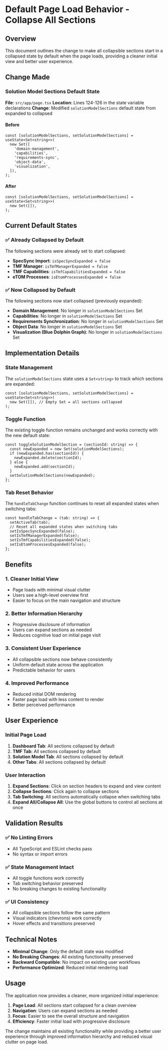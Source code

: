 # Default Page Load Behavior - Collapse All Sections

## Overview

This document outlines the change to make all collapsible sections start in a collapsed state by default when the page loads, providing a cleaner initial view and better user experience.

## Change Made

### Solution Model Sections Default State

**File**: `src/app/page.tsx`
**Location**: Lines 124-126 in the state variable declarations
**Change**: Modified `solutionModelSections` default state from expanded to collapsed

#### Before
```tsx
const [solutionModelSections, setSolutionModelSections] = useState<Set<string>>(
  new Set([
    'domain-management',
    'capabilities',
    'requirements-sync',
    'object-data',
    'visualization',
  ]),
);
```

#### After
```tsx
const [solutionModelSections, setSolutionModelSections] = useState<Set<string>>(
  new Set([]),
);
```

## Current Default States

### ✅ **Already Collapsed by Default**
The following sections were already set to start collapsed:

- **SpecSync Import**: `isSpecSyncExpanded = false`
- **TMF Manager**: `isTmfManagerExpanded = false`
- **TMF Capabilities**: `isTmfCapabilitiesExpanded = false`
- **eTOM Processes**: `isEtomProcessesExpanded = false`

### ✅ **Now Collapsed by Default**
The following sections now start collapsed (previously expanded):

- **Domain Management**: No longer in `solutionModelSections` Set
- **Capabilities**: No longer in `solutionModelSections` Set
- **Requirements Synchronization**: No longer in `solutionModelSections` Set
- **Object Data**: No longer in `solutionModelSections` Set
- **Visualization (Blue Dolphin Graph)**: No longer in `solutionModelSections` Set

## Implementation Details

### State Management
The `solutionModelSections` state uses a `Set<string>` to track which sections are expanded:

```tsx
const [solutionModelSections, setSolutionModelSections] = useState<Set<string>>(
  new Set([]), // Empty Set = all sections collapsed
);
```

### Toggle Function
The existing toggle function remains unchanged and works correctly with the new default state:

```tsx
const toggleSolutionModelSection = (sectionId: string) => {
  const newExpanded = new Set(solutionModelSections);
  if (newExpanded.has(sectionId)) {
    newExpanded.delete(sectionId);
  } else {
    newExpanded.add(sectionId);
  }
  setSolutionModelSections(newExpanded);
};
```

### Tab Reset Behavior
The `handleTabChange` function continues to reset all expanded states when switching tabs:

```tsx
const handleTabChange = (tab: string) => {
  setActiveTab(tab);
  // Reset all expanded states when switching tabs
  setIsSpecSyncExpanded(false);
  setIsTmfManagerExpanded(false);
  setIsTmfCapabilitiesExpanded(false);
  setIsEtomProcessesExpanded(false);
};
```

## Benefits

### 1. **Cleaner Initial View**
- Page loads with minimal visual clutter
- Users see a high-level overview first
- Easier to focus on the main navigation and structure

### 2. **Better Information Hierarchy**
- Progressive disclosure of information
- Users can expand sections as needed
- Reduces cognitive load on initial page visit

### 3. **Consistent User Experience**
- All collapsible sections now behave consistently
- Uniform default state across the application
- Predictable behavior for users

### 4. **Improved Performance**
- Reduced initial DOM rendering
- Faster page load with less content to render
- Better perceived performance

## User Experience

### Initial Page Load
1. **Dashboard Tab**: All sections collapsed by default
2. **TMF Tab**: All sections collapsed by default
3. **Solution Model Tab**: All sections collapsed by default
4. **Other Tabs**: All sections collapsed by default

### User Interaction
1. **Expand Sections**: Click on section headers to expand and view content
2. **Collapse Sections**: Click again to collapse sections
3. **Tab Switching**: All sections automatically collapse when switching tabs
4. **Expand All/Collapse All**: Use the global buttons to control all sections at once

## Validation Results

### ✅ **No Linting Errors**
- All TypeScript and ESLint checks pass
- No syntax or import errors

### ✅ **State Management Intact**
- All toggle functions work correctly
- Tab switching behavior preserved
- No breaking changes to existing functionality

### ✅ **UI Consistency**
- All collapsible sections follow the same pattern
- Visual indicators (chevrons) work correctly
- Hover effects and transitions preserved

## Technical Notes

- **Minimal Change**: Only the default state was modified
- **No Breaking Changes**: All existing functionality preserved
- **Backward Compatible**: No impact on existing user workflows
- **Performance Optimized**: Reduced initial rendering load

## Usage

The application now provides a cleaner, more organized initial experience:

1. **Page Load**: All sections start collapsed for a clean overview
2. **Navigation**: Users can expand sections as needed
3. **Focus**: Easier to see the overall structure and navigation
4. **Efficiency**: Faster initial load with progressive disclosure

The change maintains all existing functionality while providing a better user experience through improved information hierarchy and reduced visual clutter on page load.
